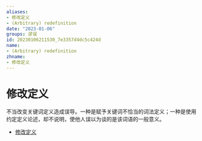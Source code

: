 ```yaml
---
aliases:
- 修改定义
- (Arbitrary) redefinition
date: "2023-01-06"
groups: 谬误
id: 20230106211530_7e3357d4dc5c424d
name:
- (Arbitrary) redefinition
zhname:
- 修改定义
---
```


# 修改定义

不当改变关键词定义造成误导。一种是赋予关键词不恰当的词法定义；一种是使用约定定义论述，却不说明，使他人误以为谈的是该词语的一般意义。

* [修改定义](https://zh.wikipedia.org/wiki/%E4%BF%AE%E6%94%B9%E5%AE%9A%E7%BE%A9)
